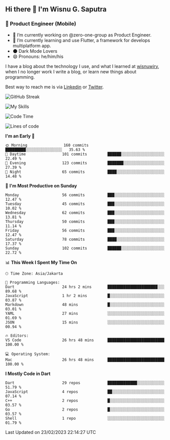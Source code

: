 ## Hi there 👋 I'm Wisnu G. Saputra

### :mobile_phone_off: Product Engineer (Mobile)

- 🔭 I’m currently working on @zero-one-group as Product Engineer.
- 🌱 I’m currently learning and use Flutter, a framework for develops multiplatform app.
- 🌑 Dark Mode Lovers
- 😄 Pronouns: he/him/his

I have a blog about the technology I use, and what I learned at [wisnuwiry](https://wisnuwiry.space/), when I no longer work I write a blog, or learn new things about programming.

Best way to reach me is via [Linkedin](https://www.linkedin.com/in/wisnu-saputra/) or [Twitter](https://twitter.com/wisnuwiry).

![GitHub Streak](https://streak-stats.demolab.com?user=wisnuwiry&theme=dark&hide_border=true)

![My Skills](https://skillicons.dev/icons?i=dart,flutter,kotlin,swift,js,css,neovim,git,linux&perline=5)

<!--START_SECTION:waka-->
![Code Time](http://img.shields.io/badge/Code%20Time-235%20hrs%2051%20mins-blue)

![Lines of code](https://img.shields.io/badge/From%20Hello%20World%20I%27ve%20Written-1.5%20million%20lines%20of%20code-blue)

**I'm an Early 🐤** 

```text
🌞 Morning                160 commits         █████████░░░░░░░░░░░░░░░░   35.63 % 
🌆 Daytime                101 commits         ██████░░░░░░░░░░░░░░░░░░░   22.49 % 
🌃 Evening                123 commits         ███████░░░░░░░░░░░░░░░░░░   27.39 % 
🌙 Night                  65 commits          ████░░░░░░░░░░░░░░░░░░░░░   14.48 % 
```
📅 **I'm Most Productive on Sunday** 

```text
Monday                   56 commits          ███░░░░░░░░░░░░░░░░░░░░░░   12.47 % 
Tuesday                  45 commits          ███░░░░░░░░░░░░░░░░░░░░░░   10.02 % 
Wednesday                62 commits          ███░░░░░░░░░░░░░░░░░░░░░░   13.81 % 
Thursday                 50 commits          ███░░░░░░░░░░░░░░░░░░░░░░   11.14 % 
Friday                   56 commits          ███░░░░░░░░░░░░░░░░░░░░░░   12.47 % 
Saturday                 78 commits          ████░░░░░░░░░░░░░░░░░░░░░   17.37 % 
Sunday                   102 commits         ██████░░░░░░░░░░░░░░░░░░░   22.72 % 
```


📊 **This Week I Spent My Time On** 

```text
🕑︎ Time Zone: Asia/Jakarta

💬 Programming Languages: 
Dart                     24 hrs 2 mins       ██████████████████████░░░   89.68 % 
JavaScript               1 hr 2 mins         █░░░░░░░░░░░░░░░░░░░░░░░░   03.87 % 
Markdown                 48 mins             █░░░░░░░░░░░░░░░░░░░░░░░░   03.01 % 
YAML                     27 mins             ░░░░░░░░░░░░░░░░░░░░░░░░░   01.69 % 
JSON                     15 mins             ░░░░░░░░░░░░░░░░░░░░░░░░░   00.94 % 

🔥 Editors: 
VS Code                  26 hrs 48 mins      █████████████████████████   100.00 % 

💻 Operating System: 
Mac                      26 hrs 48 mins      █████████████████████████   100.00 % 
```

**I Mostly Code in Dart** 

```text
Dart                     29 repos            █████████████░░░░░░░░░░░░   51.79 % 
JavaScript               4 repos             ██░░░░░░░░░░░░░░░░░░░░░░░   07.14 % 
C++                      2 repos             █░░░░░░░░░░░░░░░░░░░░░░░░   03.57 % 
Go                       2 repos             █░░░░░░░░░░░░░░░░░░░░░░░░   03.57 % 
Shell                    1 repo              ░░░░░░░░░░░░░░░░░░░░░░░░░   01.79 % 
```




 Last Updated on 23/02/2023 22:14:27 UTC
<!--END_SECTION:waka-->
